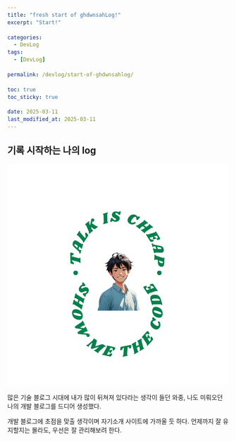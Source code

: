```yaml
---
title: "fresh start of ghdwnsahLog!"
excerpt: "Start!"

categories:
  - DevLog
tags:
  - [DevLog]

permalink: /devlog/start-of-ghdwnsahlog/

toc: true
toc_sticky: true

date: 2025-03-11
last_modified_at: 2025-03-11
---
```


## 기록 시작하는 나의 log

![ghdwnsah](/assets/images/ghdwnsah.png)

많은 기술 블로그 시대에 내가 많이 뒤쳐져 있다라는 생각이 들던 와중, 나도 미뤄오던 나의 개발 블로그를 드디어 생성했다. 

개발 블로그에 초점을 맞출 생각이며 자기소개 사이트에 가까울 듯 하다.
언제까지 잘 유지할지는 몰라도, 우선은 잘 관리해보려 한다.
